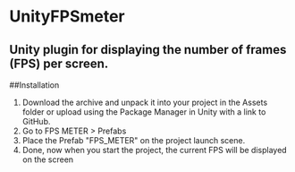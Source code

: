 # UnityFPSmeter
## Unity plugin for displaying the number of frames (FPS) per screen. 

##Installation
1. Download the archive and unpack it into your project in the Assets folder or upload using the Package Manager in Unity with a link to GitHub.
2. Go to FPS METER > Prefabs
3. Place the Prefab "FPS_METER" on the project launch scene.
4. Done, now when you start the project, the current FPS will be displayed on the screen
